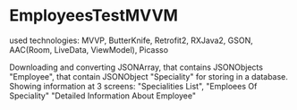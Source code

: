 # EmployeesTestMVVM

used technologies: MVVP, ButterKnife, Retrofit2, RXJava2, GSON, AAC(Room, LiveData, ViewModel), Picasso

Downloading and converting JSONArray, that contains JSONObjects "Employee", that contain JSONObject "Speciality" for storing in a database.
Showing information at 3 screens:
"Specialities List",
"Emploees Of Speciality" 
"Detailed Information About Employee"
